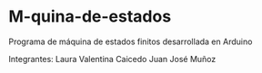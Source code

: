 # M-quina-de-estados

Programa de máquina de estados finitos desarrollada en Arduino

Integrantes:
Laura Valentina Caicedo
Juan José Muñoz

